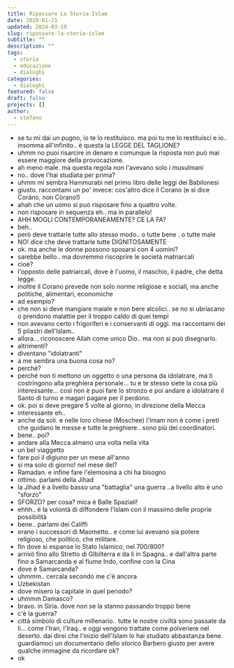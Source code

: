 ```yaml
---
title: Ripassare La Storia Islam
date: 2020-01-21
updated: 2024-03-19
slug: ripassare-la-storia-islam
subtitle: ""
description: ""
tags:
  - storia
  - educazione
  - dialoghi
categories:
  - dialoghi
featured: false
draft: false
projects: []
author:
  - stefano
---
```


- se tu mi dai un pugno, io te lo restituisco. ma poi tu me lo restituisci e io.. insomma all'infinito.. è questa la LEGGE DEL TAGLIONE?
- uhmm no puoi risarcire in denaro e comunque la risposta non può mai essere maggiore della provocazione.
- ah meno male. ma questa regola non l'avevano solo i musulmani
- no.. dove l'hai studiata per prima?
- uhmm mi sembra Hammurabi nel primo libro delle leggi dei Babilonesi
- giusto. raccontami un po' invece: cos'altro dice il Corano (e si dice Coràno, non Còrano!)
- ahah che un uomo si può risposare fino a quattro volte.
- non risposare in sequenza eh.. ma in parallelo!
- AHH MOGLI CONTEMPORANEAMENTE? CE LA FA?
- beh..
- però deve trattarle tutte allo stesso modo.. o tutte bene . o tutte male
- NO! dice che deve trattarle tutte DIGNITOSAMENTE
- ok. ma anche le donne possono sposarsi con 4 uomini?
- sarebbe bello.. ma dovremmo riscoprire le società matriarcali
- cioè?
- l'opposto delle patriarcali, dove è l'uomo, il maschio, il padre, che detta legge.
- inoltre il Corano prevede non solo norme religiose e sociali, ma anche politiche, alimentari, economiche
- ad esempio?
- che non si deve mangiare maiale e non bere alcolici.. se no si ubriacano o prendono malattie per il troppo caldo di quei tempi
- non avevano certo i frigoriferi e i conservanti di oggi. ma raccontami dei 5 pilastri dell'Islam..
- allora... riconoscere Allah come unico Dio.. ma non si può disegnarlo.
- altrimenti?
- diventano "idolatranti"
- a me sembra una buona cosa no?
- perché?
- perché non ti mettono un oggetto o una persona da idolatrare, ma ti costringono alla preghiera personale... tu e te stesso siete la cosa più interessante... così non è puoi fare lo stronzo e poi andare a idolatrare il Santo di turno e magari pagare per il perdono.
- ok. poi si deve pregare 5 volte al giorno, in direzione della Mecca
- interessante eh..
- anche da soli. e nelle loro chiese (Moschee) l'Imam non è come i preti che guidano le messe e tutte le preghiere.. sono più dei coordinatori.
- bene.. poi?
- andare alla Mecca almeno una volta nella vita
- un bel viaggetto
- fare poi il digiuno per un mese all'anno
- si ma solo di giorno! nel mese del?
- Ramadan. e infine fare l'elemosina a chi ha bisogno
- ottimo. parlami della Jihad
- la Jihad è a livello basso una "battaglia" una guerra ..a livello alto è uno "sforzo"
- SFORZO? per cosa? mica è Balle Spaziali!
- ehhh.. è la volontà di diffondere l'Islam con il massimo delle proprie possibilità
- bene.. parlami dei Califfi
- erano i successori di Maometto.. e come lui avevano sia potere religioso, che politico, che militare.
- fin dove si espanse lo Stato Islamico, nel 700/800?
- arrivò fino allo Stretto di GIbilterra e da lì in Spagna.. e dall'altra parte fino a Samarcanda e al fiume Indo, confine con la Cina
- dove è Samarcanda?
- uhmmm.. cercala secondo me c'è ancora
- Uzbekistan
- dove misero la capitale in quel periodo?
- uhmmm Damasco?
- bravo. in Siria. dove non se la stanno passando troppo bene
- c'è la guerra?
- città simbolo di culture millenario.. tutte le nostre civiltà sono passate da lì... come l'Iran, l'Iraq.. e oggi vengono trattate come polveriere nel deserto. dai direi che l'inizio dell'Islam lo hai studiato abbastanza bene. guardiamoci un documentario dello storico Barbero giusto per avere qualche immagine da ricordare ok?
- ok
